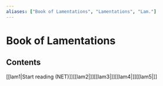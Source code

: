 ```yaml
---
aliases: ["Book of Lamentations", "Lamentations", "Lam."]
---
```

# Book of Lamentations
## Contents
[[lam1|Start reading (NET)]][[lam2|]][[lam3|]][[lam4|]][[lam5|]]